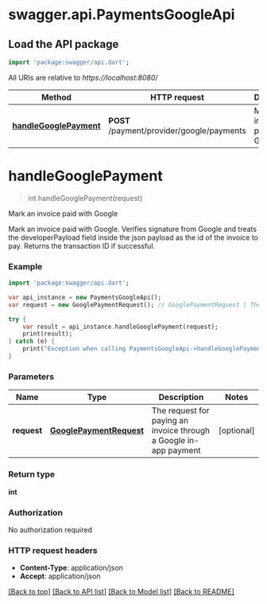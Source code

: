 # swagger.api.PaymentsGoogleApi

## Load the API package
```dart
import 'package:swagger/api.dart';
```

All URIs are relative to *https://localhost:8080/*

Method | HTTP request | Description
------------- | ------------- | -------------
[**handleGooglePayment**](PaymentsGoogleApi.md#handleGooglePayment) | **POST** /payment/provider/google/payments | Mark an invoice paid with Google


# **handleGooglePayment**
> int handleGooglePayment(request)

Mark an invoice paid with Google

Mark an invoice paid with Google. Verifies signature from Google and treats the developerPayload field inside the json payload as the id of the invoice to pay. Returns the transaction ID if successful.

### Example 
```dart
import 'package:swagger/api.dart';

var api_instance = new PaymentsGoogleApi();
var request = new GooglePaymentRequest(); // GooglePaymentRequest | The request for paying an invoice through a Google in-app payment

try { 
    var result = api_instance.handleGooglePayment(request);
    print(result);
} catch (e) {
    print("Exception when calling PaymentsGoogleApi->handleGooglePayment: $e\n");
}
```

### Parameters

Name | Type | Description  | Notes
------------- | ------------- | ------------- | -------------
 **request** | [**GooglePaymentRequest**](GooglePaymentRequest.md)| The request for paying an invoice through a Google in-app payment | [optional] 

### Return type

**int**

### Authorization

No authorization required

### HTTP request headers

 - **Content-Type**: application/json
 - **Accept**: application/json

[[Back to top]](#) [[Back to API list]](../README.md#documentation-for-api-endpoints) [[Back to Model list]](../README.md#documentation-for-models) [[Back to README]](../README.md)

